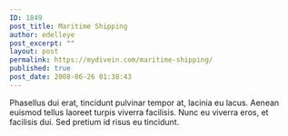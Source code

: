 ```yaml
---
ID: 1849
post_title: Maritime Shipping
author: edelleye
post_excerpt: ""
layout: post
permalink: https://mydivein.com/maritime-shipping/
published: true
post_date: 2008-06-26 01:38:43
---
```

Phasellus dui erat, tincidunt pulvinar tempor at, lacinia eu lacus. Aenean euismod tellus laoreet turpis viverra facilisis. Nunc eu viverra eros, et facilisis dui. Sed pretium id risus eu tincidunt.